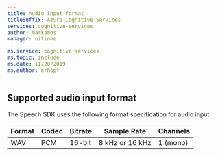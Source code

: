 ```yaml
---
title: Audio input format
titleSuffix: Azure Cognitive Services
services: cognitive-services
author: markamos
manager: nitinme

ms.service: cognitive-services
ms.topic: include 
ms.date: 11/20/2019
ms.author: erhopf
---
```


## Supported audio input format

The Speech SDK uses the following format specification for audio input.

| Format | Codec | Bitrate | Sample Rate | Channels |
|--------|-------|---------|-------------|----------|
| WAV | PCM | 16-bit | 8 kHz or 16 kHz | 1 (mono) |
